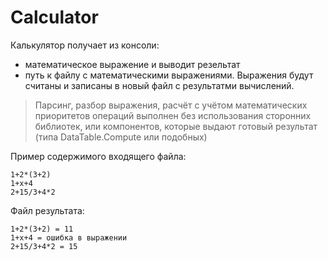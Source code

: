 # Calculator

Калькулятор получает из консоли:
- математическое выражение и выводит резельтат
- путь к файлу с математическими выражениями. Выражения будут считаны и записаны в новый файл с результатми вычислений.



> Парсинг, разбор выражения, расчёт с учётом математических приоритетов операций 
> выполнен без использования сторонних библиотек, или компонентов, 
> которые выдают готовый результат (типа DataTable.Compute или подобных)


Пример содержимого входящего файла:
```
1+2*(3+2)
1+x+4
2+15/3+4*2
```

Файл результата:
```
1+2*(3+2) = 11
1+x+4 = ошибка в выражении
2+15/3+4*2 = 15
```

